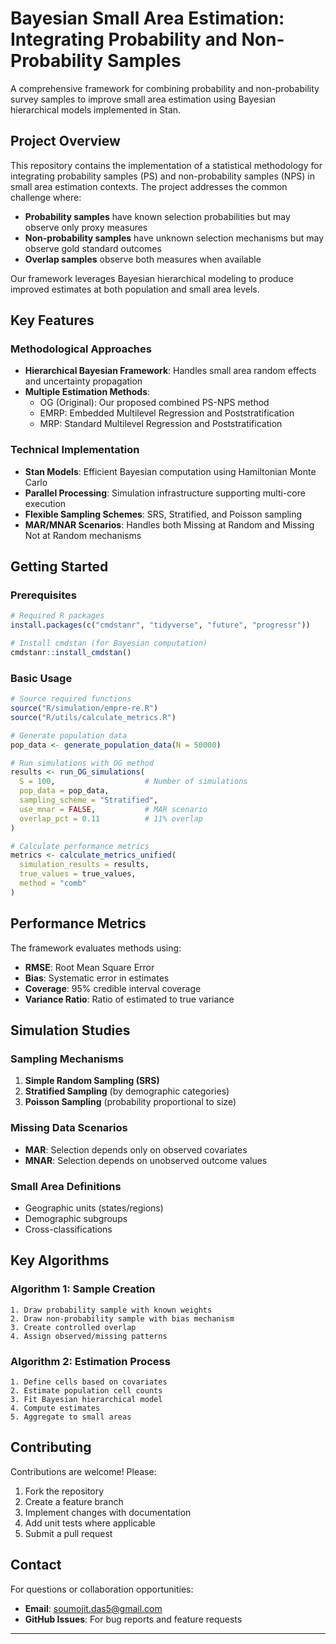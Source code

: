 # Bayesian Small Area Estimation: Integrating Probability and Non-Probability Samples

A comprehensive framework for combining probability and non-probability survey samples to improve small area estimation using Bayesian hierarchical models implemented in Stan.

## Project Overview

This repository contains the implementation of a statistical methodology for integrating probability samples (PS) and non-probability samples (NPS) in small area estimation contexts. The project addresses the common challenge where:

- **Probability samples** have known selection probabilities but may observe only proxy measures
- **Non-probability samples** have unknown selection mechanisms but may observe gold standard outcomes
- **Overlap samples** observe both measures when available

Our framework leverages Bayesian hierarchical modeling to produce improved estimates at both population and small area levels.

## Key Features

### Methodological Approaches
- **Hierarchical Bayesian Framework**: Handles small area random effects and uncertainty propagation
- **Multiple Estimation Methods**:
  - OG (Original): Our proposed combined PS-NPS method
  - EMRP: Embedded Multilevel Regression and Poststratification
  - MRP: Standard Multilevel Regression and Poststratification

### Technical Implementation
- **Stan Models**: Efficient Bayesian computation using Hamiltonian Monte Carlo
- **Parallel Processing**: Simulation infrastructure supporting multi-core execution
- **Flexible Sampling Schemes**: SRS, Stratified, and Poisson sampling
- **MAR/MNAR Scenarios**: Handles both Missing at Random and Missing Not at Random mechanisms


## Getting Started

### Prerequisites
```r
# Required R packages
install.packages(c("cmdstanr", "tidyverse", "future", "progressr"))

# Install cmdstan (for Bayesian computation)
cmdstanr::install_cmdstan()
```

### Basic Usage

```r
# Source required functions
source("R/simulation/empre-re.R")
source("R/utils/calculate_metrics.R")

# Generate population data
pop_data <- generate_population_data(N = 50000)

# Run simulations with OG method
results <- run_OG_simulations(
  S = 100,                    # Number of simulations
  pop_data = pop_data,
  sampling_scheme = "Stratified",
  use_mnar = FALSE,           # MAR scenario
  overlap_pct = 0.11          # 11% overlap
)

# Calculate performance metrics
metrics <- calculate_metrics_unified(
  simulation_results = results,
  true_values = true_values,
  method = "comb"
)
```

## Performance Metrics

The framework evaluates methods using:
- **RMSE**: Root Mean Square Error
- **Bias**: Systematic error in estimates  
- **Coverage**: 95% credible interval coverage
- **Variance Ratio**: Ratio of estimated to true variance

## Simulation Studies

### Sampling Mechanisms
1. **Simple Random Sampling (SRS)**
2. **Stratified Sampling** (by demographic categories)
3. **Poisson Sampling** (probability proportional to size)

### Missing Data Scenarios
- **MAR**: Selection depends only on observed covariates
- **MNAR**: Selection depends on unobserved outcome values

### Small Area Definitions
- Geographic units (states/regions)
- Demographic subgroups
- Cross-classifications

## Key Algorithms

### Algorithm 1: Sample Creation
```
1. Draw probability sample with known weights
2. Draw non-probability sample with bias mechanism  
3. Create controlled overlap
4. Assign observed/missing patterns
```

### Algorithm 2: Estimation Process
```
1. Define cells based on covariates
2. Estimate population cell counts
3. Fit Bayesian hierarchical model
4. Compute estimates
5. Aggregate to small areas
```

## Contributing

Contributions are welcome! Please:
1. Fork the repository
2. Create a feature branch
3. Implement changes with documentation
4. Add unit tests where applicable
5. Submit a pull request

## Contact

For questions or collaboration opportunities:
- **Email**: soumojit.das5@gmail.com
- **GitHub Issues**: For bug reports and feature requests

---
